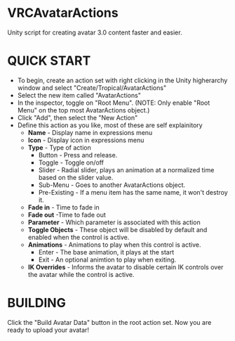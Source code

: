 # VRCAvatarActions
Unity script for creating avatar 3.0 content faster and easier.

# QUICK START

- To begin, create an action set with right clicking in the Unity higherarchy window and select "Create/Tropical/AvatarActions"
- Select the new item called "AvatarActions"
- In the inspector, toggle on "Root Menu". (NOTE: Only enable "Root Menu" on the top most AvatarActions object.)
- Click "Add", then select the "New Action"
- Define this action as you like, most of these are self explainitory
    - **Name** - Display name in expressions menu
    - **Icon** - Display icon in expressions menu
    - **Type** - Type of action
      - Button - Press and release.
      - Toggle - Toggle on/off
      - Slider - Radial slider, plays an animation at a normalized time based on the slider value.
      - Sub-Menu - Goes to another AvatarActions object.
      - Pre-Existing - If a menu item has the same name, it won't destroy it.
    - **Fade in** - Time to fade in
    - **Fade out** -Time to fade out
    - **Parameter** - Which parameter is associated with this action
    - **Toggle Objects** - These object will be disabled by default and enabled when the control is active.
    - **Animations** - Animations to play when this control is active.
      - Enter - The base animation, it plays at the start
      - Exit - An optional animtion to play when exiting.
    - **IK Overrides** - Informs the avatar to disable certain IK controls over the avatar while the control is active.
		
# BUILDING

Click the "Build Avatar Data" button in the root action set.
Now you are ready to upload your avatar!
